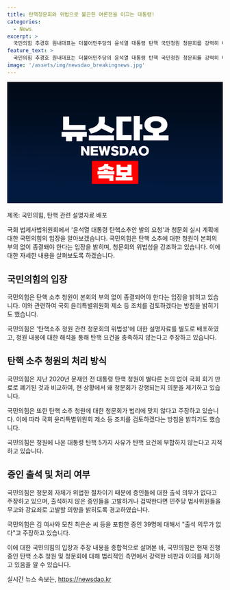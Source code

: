 ```yaml
---
title: 탄핵청문회와 위법으로 불끈한 여론전을 이끄는 대통령!
categories:
  - News
excerpt: >
  국민의힘 추경호 원내대표는 더불어민주당의 윤석열 대통령 탄핵 국민청원 청문회를 강력히 비판했다. 이에 대해 국민의힘은 청원 내용과 절차가 법리에 맞지 않으며, 민주당의 탄핵 청문회를 강행하는 것을 비판했다. 또한 청원 내용의 일부는 법적 요건을 충족시키지 않는다고 주장했다. 국민의힘은 이에 대한 설명자료를 배포하고, 관련된 조치를 검토 중이라고 밝혔으며, 청문회가 법에 어긋난 절차라며 증인에 출석을 요구하지 않겠다고 선을 그었다.
feature_text: >
  국민의힘 추경호 원내대표는 더불어민주당의 윤석열 대통령 탄핵 국민청원 청문회를 강력히 비판했다. 이에 대해 국민의힘은 청원 내용과 절차가 법리에 맞지 않으며, 민주당의 탄핵 청문회를 강행하는 것을 비판했다. 또한 청원 내용의 일부는 법적 요건을 충족시키지 않는다고 주장했다. 국민의힘은 이에 대한 설명자료를 배포하고, 관련된 조치를 검토 중이라고 밝혔으며, 청문회가 법에 어긋난 절차라며 증인에 출석을 요구하지 않겠다고 선을 그었다.
image: '/assets/img/newsdao_breakingnews.jpg'
---
```


<p><img src="/assets/img/newsdao_breakingnews.jpg" alt="ontimetimes 속보" /></p>

<p>제목: 국민의힘, 탄핵 관련 설명자료 배포</p>

<p>국회 법제사법위원회에서 '윤석열 대통령 탄핵소추안 발의 요청'과 청문회 실시 계획에 대한 국민의힘의 입장을 알아보겠습니다. 국민의힘은 탄핵 소추에 대한 청원이 본회의 부의 없이 종결돼야 한다는 입장을 밝히며, 청문회의 위법성을 강조하고 있습니다. 이에 대한 자세한 내용을 살펴보도록 하겠습니다. </p>

<h2 data-ke-size="size26">국민의힘의 입장</h2>

<p>국민의힘은 탄핵 소추 청원이 본회의 부의 없이 종결되어야 한다는 입장을 밝히고 있습니다. 이와 관련하여 국회 윤리특별위원회 제소 등 조치를 검토하겠다는 방침을 밝히기도 했습니다.</p>

<p data-ke-size="size16">국민의힘은 '탄핵소추 청원 관련 청문회의 위법성'에 대한 설명자료를 별도로 배포하였고, 청원 내용에 대한 해석을 통해 탄핵 요건을 충족하지 않는다고 주장하고 있습니다.</p>

<h2 data-ke-size="size26">탄핵 소추 청원의 처리 방식</h2>

<p>국민의힘은 지난 2020년 문재인 전 대통령 탄핵 청원이 별다른 논의 없이 국회 회기 만료로 폐기된 것과 비교하여, 현 상황에서 왜 청문회가 강행되는지 의문을 제기하고 있습니다.</p>

<p>국민의힘은 또한 탄핵 소추 청원에 대한 청문회가 법리에 맞지 않다고 주장하고 있습니다. 이에 따라 국회 윤리특별위원회 제소 등 조치를 검토하겠다는 방침을 밝히기도 했습니다.</p>

<p data-ke-size="size16">국민의힘은 청원에 나온 대통령 탄핵 5가지 사유가 탄핵 요건에 부합하지 않는다고 지적하고 있습니다.</p>

<h2 data-ke-size="size26">증인 출석 및 처리 여부</h2>

<p>국민의힘은 청문회 자체가 위법한 절차이기 때문에 증인들에 대한 출석 의무가 없다고 주장하고 있으며, 출석하지 않은 증인들을 고발하거나 겁박한다면 민주당 법사위원들을 무고와 강요죄로 고발할 의향을 밝히도록 경고하였습니다.</p>

<p data-ke-size="size16">국민의힘은 김 여사와 모친 최은순 씨 등을 포함한 증인 39명에 대해서 "출석 의무가 없다"고 주장하고 있습니다.</p>

<p>이에 대한 국민의힘의 입장과 주장 내용을 종합적으로 살펴본 바, 국민의힘은 현재 진행 중인 탄핵 소추 청원 및 청문회에 대해 법리적인 측면에서 강력한 비판과 이의를 제기하고 있음을 알 수 있습니다.</p>
실시간 뉴스 속보는, <a href="https://newsdao.kr" rel="dofollow">https://newsdao.kr</a>


